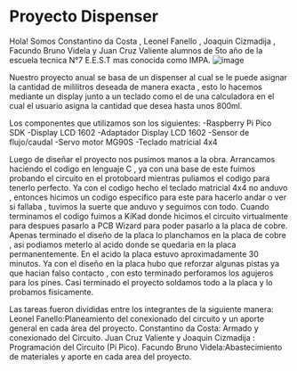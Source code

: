 # Proyecto Dispenser
Hola! Somos Constantino da Costa , Leonel Fanello , Joaquin Cizmadija , Facundo Bruno Videla y Juan Cruz Valiente alumnos de 5to año de la escuela tecnica N°7 E.E.S.T mas conocida como IMPA.
![image](https://github.com/user-attachments/assets/c11c3ce9-bca1-42b5-9bf1-0f34e636fd9c)

Nuestro proyecto anual se basa de un dispenser al cual se le puede asignar la cantidad de mililitros deseada de manera exacta , esto lo hacemos mediante un display junto a un teclado como el de una calculadora en el cual el usuario asigna la cantidad que desea hasta unos 800ml.

Los componentes que utilizamos son los siguientes:
-Raspberry Pi Pico SDK
-Display LCD 1602
-Adaptador Display LCD 1602
-Sensor de flujo/caudal
-Servo motor MG90S
-Teclado matricial 4x4

Luego de diseñar el proyecto nos pusimos manos a la obra.
Arrancamos haciendo el codigo en lenguaje C , ya con una base de este fuimos probando el circuito en el protoboard mientras puliamos el codigo para tenerlo perfecto.
Ya con el codigo hecho el teclado matricial 4x4 no anduvo , entonces hicimos un codigo especifico para este para hacerlo andar o ver si fallaba , tuvimos la suerte que anduvo y seguimos con todo.
Cuando terminamos el codigo fuimos a KiKad donde hicimos el circuito virtualmente para despues pasarlo a PCB Wizard para poder pasarlo a la placa de cobre. 
Apenas terminado el diseño de la placa lo planchamos en la placa de cobre , asi podiamos meterlo al acido donde se quedaria en la placa permanentemente. En el acido la placa estuvo aproximadamente 30 minutos.
Ya con el diseño en la placa hubo que reforzar algunas pistas ya que hacian falso contacto , con esto terminado perforamos los agujeros para los pines.
Casi terminado el proyecto soldamos todo a la placa y lo probamos fisicamente.


Las tareas fueron divididas entre los integrantes de la siguiente manera:
Leonel Fanello:Planeamiento del conexionado del circuito y un aporte general en cada área del proyecto.
Constantino da Costa: Armado y conexionado del Circuito.
Juan Cruz Valiente y Joaquin Cizmadija : Programación del Circuito (Pi Pico).
Facundo Bruno Videla:Abastecimiento de materiales y aporte en cada area del proyecto.



